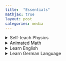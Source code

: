 ```yaml
---
title:  "Essentials"
mathjax: true
layout: post
categories: media
---
```

<details>
 <summary>Self-teach Physics</summary>
 
  ## Self-teach Physics
{% include embed.html url="https://docs.google.com/document/d/e/2PACX-1vSK2pCFdZ3xrMnpXnHq_hnvnb-bxCn2NihoBeLMu-v9eHYIKbNYT6xPPXfIy28YBOjBaYtuHYa_Zpbj/pub?embedded=true" %}
</details>


<details>
 <summary>Animated Math</summary>
 
## The Essense of Calculus
{% include embed.html url="https://www.youtube.com/embed/WUvTyaaNkzM" title="The essence of calculus" frameborder="0" allow="accelerometer; autoplay; clipboard-write; encrypted-media; gyroscope; picture-in-picture; web-share" referrerpolicy="strict-origin-when-cross-origin" %}
 
</details>

<details>
 <summary>Learn English</summary>
 
 ## Collins Easy learning German grammer
{% include embed.html url="https://drive.google.com/file/d/1SYFAQ0cBRbE6ydUF6cQSo_sHdfoXJ0do/preview" width="640" height="480" allow="autoplay" %}

## English Tenses_table
 
{% include embed.html url="https://drive.google.com/file/d/1rIdU1rcDX6TNDvkjWJqgLeggiCWkkuWq/preview" %}

</details>


<details>
 <summary>Learn German Language</summary>
 
 ## German language practice

{% include embed.html url="https://docs.google.com/spreadsheets/d/e/2PACX-1vSLwElX19keZb_t1wM7KwzPm5LbtyIm4z-xgrUbwa16tZCYJ4AQsIzjroCHw0gcO0Wtg-3v6S95DH4M/pubhtml?widget=true&amp;headers=false" %}

## A complete Guide for GERMAN LANGUAGE learning
Including German phrases, German grammar and German short stories for beginners
{% include embed.html url="https://drive.google.com/file/d/1zE3YYJrylwsk5khQA3si89gDtZ3LVOYw/preview" width="640" height="480" allow="autoplay" %}

## German-English Dictionary
[German-English, English-German Dictionary](https://drive.google.com/file/d/1t6XlWJPUBR6t1dcW3Vao9u3-cMq6203T/view?usp=sharing)

## The EVERYTHING Essential German book
All you need to learn German in no time.
{% include embed.html url="https://drive.google.com/file/d/18B_6sr12BRd93_IOK1i5OmiBZYuEIzGL/preview" width="640" height="480" allow="autoplay"  %}

</details>









